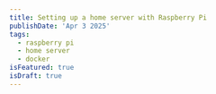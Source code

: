 ```yaml
---
title: Setting up a home server with Raspberry Pi
publishDate: 'Apr 3 2025'
tags:
  - raspberry pi
  - home server
  - docker
isFeatured: true
isDraft: true
---
```



